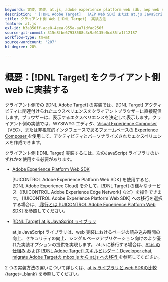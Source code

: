 ```yaml
---
keywords: 実装，実装，at.js, adobe experience platform web sdk, aep web sdk
description: ' [!DNL Adobe Target]  （AEP Web SDK）または at.js JavaScript ライブラリを使用してクライアントサイド Web に  [!DNL Adobe Experience Platform Web SDK]  を実装する方法を説明します。'
title: クライアント側 Web [!DNL Target]  実装方法
feature: at.js
exl-id: b3a850ff-ace0-4eea-955a-aa71dfad256f
source-git-commit: 315e8fbe67938588c3c9a0135e0cd85fa1f12187
workflow-type: tm+mt
source-wordcount: '207'
ht-degree: 28%

---
```


# 概要：[!DNL Target] をクライアント側 web に実装する

クライアント側での [!DNL Adobe Target] の実装では、[!DNL Target] アクティビティに関連付けられたエクスペリエンスをクライアントブラウザーに直接配信します。ブラウザーは、表示するエクスペリエンスを決定して表示します。クライアント側の実装では、WYSIWYG エディタ、[Visual Experience Composer](https://experienceleague.adobe.com/docs/target/using/experiences/vec/visual-experience-composer.html?lang=ja) （VEC）、または非視覚的インタフェースである[フォームベースの Experience Composer ](https://experienceleague.adobe.com/docs/target/using/experiences/form-experience-composer.html?lang=ja)を使用して、アクティビティとパーソナライズされたエクスペリエンスを作成できます。

クライアント側 [!DNL Target] 実装するには、次のJavaScript ライブラリのいずれかを使用する必要があります。

* [Adobe Experience Platform Web SDK](/help/dev/implement/client-side/aep-web-sdk/aep-web-sdk-overview.md)

  [!UICONTROL Adobe Experience Platform Web SDK] を使用すると、[!DNL Adobe Experience Cloud] を介して、[!DNL Target] の様々なサービス（[!UICONTROL Adobe Experience Edge Network] など）を操作できます。 [!UICONTROL Adobe Experience Platform Web SDK] への移行を選択する場合は、[ 移行とは [!UICONTROL Adobe Experience Platform Web SDK]](/help/dev/implement/client-side/aep-web-sdk/aep-web-sdk-overview.md) を参照してください。

* [[!DNL Target] at.js JavaScript ライブラリ](/help/dev/implement/client-side/atjs/how-atjs-works/overview.md)

  at.js JavaScript ライブラリは、web 実装におけるページの読み込み時間の向上、セキュリティの向上、シングルページアプリケーション向けのより優れた実装オプションの提供を実現します。 at.js に移行する場合は、[At.js の仕組み ](/help/dev/implement/client-side/atjs/how-atjs-works/overview.md) および [[!DNL Adobe Target]  スキルビルダー：Developer chat, migrate Adobe Targetの mbox.js から at.js への移行 ](https://seminars.adobeconnect.com/ptdo6mfo6qn6/?proto=true) を参照してください。


2 つの実装方法の違いについて詳しくは、[at.js ライブラリと web SDKの比較 ](https://experienceleague.adobe.com/ja/docs/experience-platform/web-sdk/personalization/adobe-target/web-sdk-atjs-comparison){target=_blank} を参照してください。